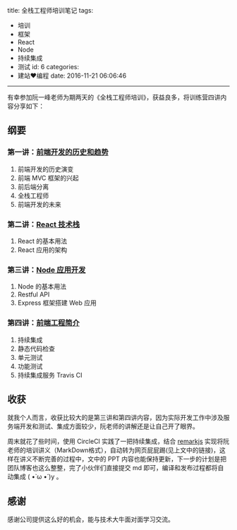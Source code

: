 title: 全栈工程师培训笔记
tags:
  - 培训
  - 框架
  - React
  - Node
  - 持续集成
  - 测试
id: 6
categories:
  - 建站❤编程
date: 2016-11-21 06:06:46
---
有幸参加阮一峰老师为期两天的《全栈工程师培训》，获益良多，将训练营四讲内容分享如下：

## 纲要

### 第一讲：[前端开发的历史和趋势](http://github.kainy.cn/jstraining/history.html)

1. 前端开发的历史演变
2. 前端 MVC 框架的兴起
3. 前后端分离
4. 全栈工程师
5. 前端开发的未来

<!--more-->

### 第二讲：[React 技术栈](http://github.kainy.cn/jstraining/react.html)

1. React 的基本用法
2. React 应用的架构

### 第三讲：[Node 应用开发](http://github.kainy.cn/jstraining/node.html)

1. Node 的基本用法
2. Restful API
3. Express 框架搭建 Web 应用

### 第四讲：[前端工程简介](http://github.kainy.cn/jstraining/engineering.html)

1. 持续集成
2. 静态代码检查
3. 单元测试
4. 功能测试
5. 持续集成服务 Travis CI

## 收获

就我个人而言，收获比较大的是第三讲和第四讲内容，因为实际开发工作中涉及服务端开发和测试、集成方面较少，阮老师的讲解还是让自己开了眼界。

周末就花了些时间，使用 CircleCI 实践了一把持续集成，结合 [remarkjs](https://github.com/gnab/remark) 实现将阮老师的培训讲义（MarkDown格式），自动转为网页屁屁踢(见上文中的链接)，这样在讲义不断完善的过程中，文中的 PPT 内容也能保持更新，下一步的计划是把团队博客也这么整整，完了小伙伴们直接提交 md 即可，编译和发布过程都将自动集成 ( •̀ ω •́ )y 。

## 感谢

感谢公司提供这么好的机会，能与技术大牛面对面学习交流。